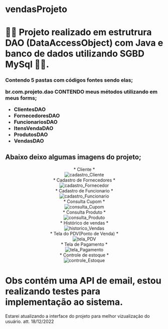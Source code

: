 # vendasProjeto

<h1>🧑‍💻 Projeto realizado em estrutrura DAO (DataAccessObject) com Java e banco de dados utilizando SGBD MySql 🧑‍💻.  </h1>
<h3> Contendo 5 pastas  com códigos fontes sendo elas; <br>

 br.com.projeto.dao CONTENDO meus métodos utilizando em meus forms; 
- ClientesDAO
- FornecedoresDAO
- FuncionariosDAO
- ItensVendaDAO
- ProdutosDAO
- VendasDAO <br>

<h2> Abaixo deixo algumas imagens do projeto; </h2>

<div align="center">
* Cliente * <br>
 <img align="center" alt="cadastro_Cliente" src="https://raw.githubusercontent.com/brunoaxlrose/vendasProjeto/master/src/br/com/projeto/imagens/cadastroCliente.png" />
 <br>
* Cadastro de Fornecedores * <br>
 <img align="center" alt="cadastro_Fornecedor" src="https://raw.githubusercontent.com/brunoaxlrose/vendasProjeto/master/src/br/com/projeto/imagens/cadastroFornecedor.png" />
 <br>
 * Cadastro de Funcionario * <br>
  <img align="center" alt="cadastro_Funcionario" src="https://raw.githubusercontent.com/brunoaxlrose/vendasProjeto/master/src/br/com/projeto/imagens/cadastroFuncionario.png" />
  <br>
* Consulta Cupom * <br>
  <img align="center" alt="consulta_Cupom" src="https://github.com/brunoaxlrose/vendasProjeto/blob/master/src/br/com/projeto/imagens/detalheVenda.png" />
  <br>
* Consulta Produto * <br>
  <img align="center" alt="consulta_Produto" src="https://raw.githubusercontent.com/brunoaxlrose/vendasProjeto/master/src/br/com/projeto/imagens/consultaProduto.png" />
  <br>
* Histórico de vendas * <br>
  <img align="center" alt="historico_Vendas" src="https://github.com/brunoaxlrose/vendasProjeto/blob/master/src/br/com/projeto/imagens/historicoVendas.png" />
  <br>
* Tela do PDV(Ponto de Venda) * <br>
  <img align="center" alt="tela_PDV" src="https://raw.githubusercontent.com/brunoaxlrose/vendasProjeto/master/src/br/com/projeto/imagens/telaPDV.png" />
  <br>
* Tela de Pagamento * <br>
  <img align="center" alt="tela_Pagamento" src="https://github.com/brunoaxlrose/vendasProjeto/blob/master/src/br/com/projeto/imagens/pagamento.png" />
  <br>
* Controle de estoque * <br>
  <img align="center" alt="controle_Estoque" src="https://raw.githubusercontent.com/brunoaxlrose/vendasProjeto/master/src/br/com/projeto/imagens/controleEstoque.png" />
  <br>
</div>


# Obs contém uma API de email, estou realizando testes para implementação ao sistema.


Estarei atualizando a interface do projeto para melhor vizualização do usuário.  att. 18/12/2022
